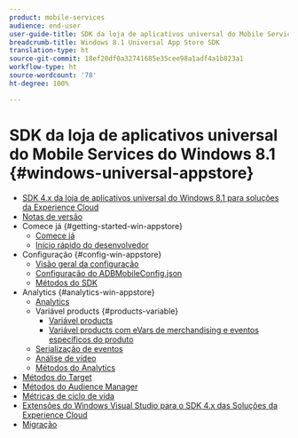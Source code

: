 ```yaml
---
product: mobile-services
audience: end-user
user-guide-title: SDK da loja de aplicativos universal do Mobile Services do Windows 8.1
breadcrumb-title: Windows 8.1 Universal App Store SDK
translation-type: ht
source-git-commit: 18ef20df0a32741685e35cee98a1adf4a1b823a1
workflow-type: ht
source-wordcount: '78'
ht-degree: 100%

---
```



# SDK da loja de aplicativos universal do Mobile Services do Windows 8.1 {#windows-universal-appstore}

+ [SDK 4.x da loja de aplicativos universal do Windows 8.1 para soluções da Experience Cloud](overview.md)
+ [Notas de versão](release-notes.md)
+ Comece já {#getting-started-win-appstore}
   + [Comece já](c-getting-started/c-getting-started.md)
   + [Início rápido do desenvolvedor](c-getting-started/dev-qs.md)
+ Configuração {#config-win-appstore}
   + [Visão geral da configuração](c-configuration/c-configuration.md)
   + [Configuração do ADBMobileConfig.json](c-configuration/c.json.md)
   + [Métodos do SDK](c-configuration/methods.md)
+ Analytics {#analytics-win-appstore}
   + [Analytics](analytics/analytics.md)
   + Variável products {#products-variable}
      + [Variável products](analytics/products/products.md)
      + [Variável products com eVars de merchandising e eventos específicos do produto](analytics/products/products-variable-evars-events.md)
   + [Serialização de eventos](analytics/event-serialization.md)
   + [Análise de vídeo](analytics/video-qs.md)
   + [Métodos do Analytics](analytics/analytics-methods.md)
+ [Métodos do Target](target/target-methods.md)
+ [Métodos do Audience Manager](audiencemgmt/audience-manager-methods.md)
+ [Métricas de ciclo de vida](metrics.md)
+ [Extensões do Windows Visual Studio para o SDK 4.x das Soluções da Experience Cloud](extensions/win-vse-4x.md)
+ [Migração](migration-v3.md)
